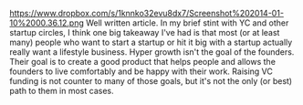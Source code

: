 https://www.dropbox.com/s/1knnko32evu8dx7/Screenshot%202014-01-10%2000.36.12.png
Well written article. In my brief stint with YC and other startup circles, I think one big takeaway I've had is that most (or at least many) people who want to start a startup or hit it big with a startup actually really want a lifestyle business. Hyper growth isn't the goal of the founders. Their goal is to create a good product that helps people and allows the founders to live comfortably and be happy with their work. Raising VC funding is not counter to many of those goals, but it's not the only (or best) path to them in most cases.
